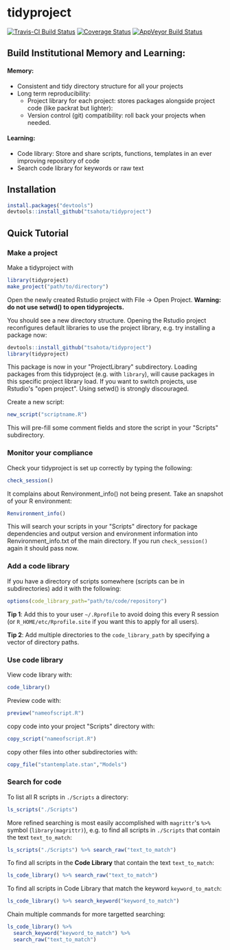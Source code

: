 # tidyproject

[![Travis-CI Build Status](https://travis-ci.org/tsahota/tidyproject.svg?branch=master)](https://travis-ci.org/tsahota/tidyproject)
[![Coverage Status](https://coveralls.io/repos/github/tsahota/tidyproject/badge.svg?branch=master)](https://coveralls.io/github/tsahota/tidyproject?branch=master)
[![AppVeyor Build Status](https://ci.appveyor.com/api/projects/status/github/tsahota/tidyproject?branch=master&svg=true)](https://ci.appveyor.com/project/tsahota/tidyproject)

## Build Institutional Memory and Learning:
 
#### Memory:
* Consistent and tidy directory structure for all your projects
* Long term reproducibility:
  * Project library for each project: stores packages alongside project code (like packrat but lighter): 
  * Version control (git) compatibility: roll back your projects when needed.

#### Learning:
* Code library: Store and share scripts, functions, templates in an ever improving repository of code
* Search code library for keywords or raw text

## Installation

```R
install.packages("devtools")
devtools::install_github("tsahota/tidyproject")
```

## Quick Tutorial

### Make a project
Make a tidyproject with

```R
library(tidyproject)
make_project("path/to/directory")
```
Open the newly created Rstudio project with File -> Open Project. **Warning: do not use setwd() to open tidyprojects.**

You should see a new directory structure.  Opening the Rstudio project reconfigures default libraries to use the project library, e.g. try installing a package now:

```R
devtools::install_github("tsahota/tidyproject")
library(tidyproject)
```

This package is now in your "ProjectLibrary" subdirectory. Loading packages from this tidyproject (e.g. with `library`), will cause packages in this specific project library load. If you want to switch projects, use Rstudio's "open project".  Using setwd() is strongly discouraged.

Create a new script:

```R
new_script("scriptname.R")
```
This will pre-fill some comment fields and store the script in your "Scripts" subdirectory.

### Monitor your compliance

Check your tidyproject is set up correctly by typing the following:

```R
check_session()
```

It complains about Renvironment_info() not being present. Take an snapshot of your R environment:

```R
Renvironment_info()
```

This will search your scripts in your "Scripts" directory for package dependencies and output version and environment information into Renvironment_info.txt of the main directory.  If you run `check_session()` again it should pass now.


### Add a code library

If you have a directory of scripts somewhere (scripts can be in subdirectories) add it with the following:

```R
options(code_library_path="path/to/code/repository")
```

**Tip 1**: Add this to your user `~/.Rprofile` to avoid doing this every R session (or `R_HOME/etc/Rprofile.site` if you want this to apply for all users).

**Tip 2**: Add multiple directories to the `code_library_path` by specifying a vector of directory paths.

### Use code library

View code library with:

```R
code_library()
```

Preview code with:

```R
preview("nameofscript.R")
```

copy code into your project "Scripts" directory with:

```R
copy_script("nameofscript.R")
```

copy other files into other subdirectories with:

```R
copy_file("stantemplate.stan","Models")
```

### Search for code

To list all R scripts in `./Scripts` a directory:

```R
ls_scripts("./Scripts")
```

More refined searching is most easily accomplished with `magrittr`'s `%>%` symbol (`library(magrittr)`), e.g. to find all scripts in `./Scripts` that contain the text `text_to_match`:

```R
ls_scripts("./Scripts") %>% search_raw("text_to_match")
```

To find all scripts in the **Code Library** that contain the text `text_to_match`:

```R
ls_code_library() %>% search_raw("text_to_match")
```

To find all scripts in Code Library that match the keyword `keyword_to_match`:

```R
ls_code_library() %>% search_keyword("keyword_to_match")
```

Chain multiple commands for more targetted searching:

```R
ls_code_library() %>%
  search_keyword("keyword_to_match") %>%
  search_raw("text_to_match")
```

